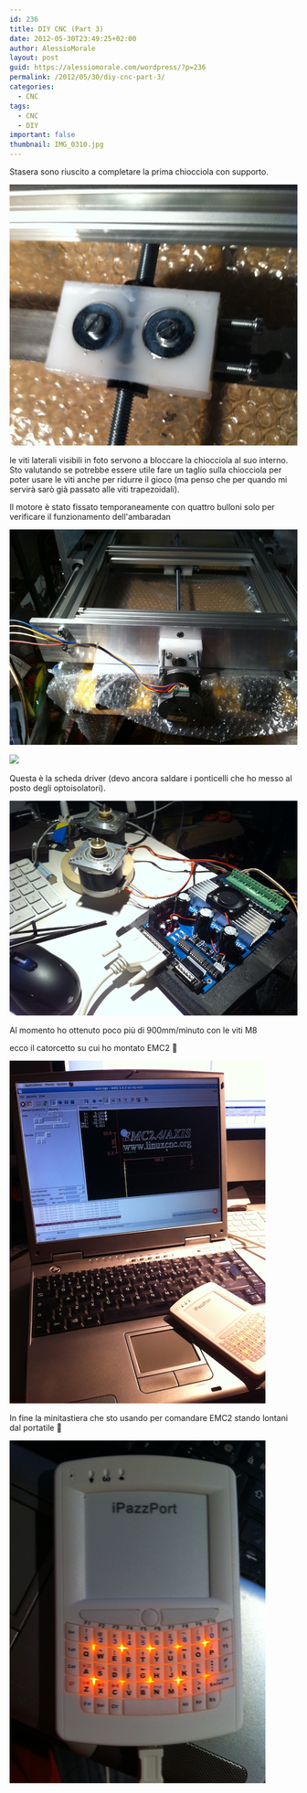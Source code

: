```yaml
---
id: 236
title: DIY CNC (Part 3)
date: 2012-05-30T23:49:25+02:00
author: AlessioMorale
layout: post
guid: https://alessiomorale.com/wordpress/?p=236
permalink: /2012/05/30/diy-cnc-part-3/
categories:
  - CNC
tags:
  - CNC
  - DIY
important: false
thumbnail: IMG_0310.jpg
---
```


Stasera sono riuscito a completare la prima chiocciola con supporto.

![](IMG_0316.jpg)

le viti laterali visibili in foto servono a bloccare la chiocciola al suo interno. Sto valutando se potrebbe essere utile fare un taglio sulla chiocciola per poter usare le viti anche per ridurre il gioco (ma penso che per quando mi servirà sarò già passato alle viti trapezoidali).

Il motore è stato fissato temporaneamente con quattro bulloni solo per verificare il funzionamento dell'ambaradan

![](IMG_0312.jpg)

![](IMG_0314.jpg)

Questa è la scheda driver (devo ancora saldare i ponticelli che ho messo al posto degli optoisolatori).

![](IMG_0311.jpg)

Al momento ho ottenuto poco più di 900mm/minuto con le viti M8

ecco il catorcetto su cui ho montato EMC2 🙂

![](IMG_0310.jpg)

In fine la minitastiera che sto usando per comandare EMC2 stando lontani dal portatile 🙂

![](IMG_0313.jpg)
